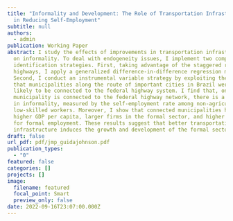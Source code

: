 ```yaml
---
title: "Informality and Development: The Role of Transportation Infrastructure
  in Reducing Self-Employment"
subtitle: null
authors:
  - admin
publication: Working Paper
abstract: I study the effects of improvements in transportation infrastructure
  on informality. To deal with endogeneity issues, I implement two complementary
  identification strategies. First, taking advantage of the staggered rollout of
  highways, I apply a generalized difference-in-difference regression model.
  Second, I conduct an instrumental variable strategy by exploiting the fact
  that municipalities along the route of important cities in Brazil were more
  likely to be connected to the federal highway system. I find that, once a
  municipality is connected to the federal highway network, there is a reduction
  in informality, measured by the self-employment rate among non-agricultural,
  low-skilled workers. Moreover, I show that connected municipalities have
  higher GDP per capita, larger firms in the formal sector, and higher demand
  for formal employment. These results suggest that better transportation
  infrastructure induces the growth and development of the formal sector.
draft: false
url_pdf: pdf/jmp_guidajohnson.pdf
publication_types:
  - "0"
featured: false
categories: []
projects: []
image:
  filename: featured
  focal_point: Smart
  preview_only: false
date: 2022-09-16T23:07:00.000Z
---
```


